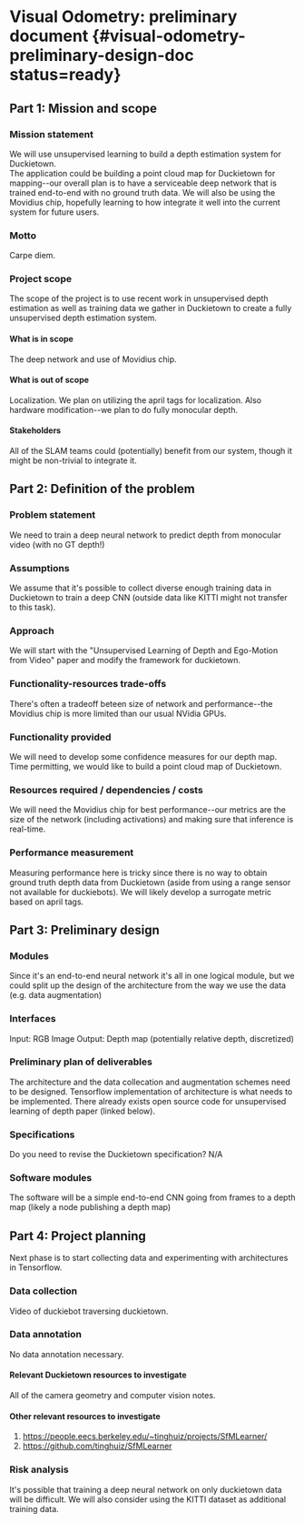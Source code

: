 #  Visual Odometry: preliminary document {#visual-odometry-preliminary-design-doc status=ready}

<!-- EXAMPLE COMMENT
-->

## Part 1: Mission and scope

### Mission statement

We will use unsupervised learning to build a depth estimation system for Duckietown.  
The application could be building a point cloud map for Duckietown for mapping--our overall plan is to have a serviceable deep network that is trained end-to-end with no ground truth data.  We will also be using the Movidius chip, hopefully learning to how integrate it well into the current system for future users.

### Motto

<div class='check' markdown="1">
Carpe diem.
</div>

### Project scope

The scope of the project is to use recent work in unsupervised depth estimation as well as training data we gather in Duckietown to create a fully unsupervised depth estimation system.

#### What is in scope

The deep network and use of Movidius chip.

#### What is out of scope

Localization.  We plan on utilizing the april tags for localization. Also hardware modification--we plan to do fully monocular depth.

#### Stakeholders

All of the SLAM teams could (potentially) benefit from our system, though it might be non-trivial to integrate it.

## Part 2: Definition of the problem

### Problem statement
We need to train a deep neural network to predict depth from monocular video (with no GT depth!)

### Assumptions

We assume that it's possible to collect diverse enough training data in Duckietown to train a deep CNN (outside data like KITTI might not transfer to this task).

### Approach

We will start with the "Unsupervised Learning of Depth and Ego-Motion from Video" paper and modify the framework for duckietown.

### Functionality-resources trade-offs

There's often a tradeoff beteen size of network and performance--the Movidius chip is more limited than our usual NVidia GPUs.

### Functionality provided
We will need to develop some confidence measures for our depth map.  Time permitting, we would like to build a point cloud map of Duckietown.

### Resources required / dependencies / costs

We will need the Movidius chip for best performance--our metrics are the size of the network (including activations) and making sure that inference is real-time.

### Performance measurement
Measuring performance here is tricky since there is no way to obtain ground truth depth data from Duckietown (aside from using a range sensor not available for duckiebots). We will likely develop a surrogate metric based on april tags.

## Part 3: Preliminary design

### Modules
Since it's an end-to-end neural network it's all in one logical module, but we could split up the design of the architecture from the way we use the data (e.g. data augmentation)

### Interfaces

Input: RGB Image
Output: Depth map (potentially relative depth, discretized)

### Preliminary plan of deliverables
The architecture and the data collecation and augmentation schemes need to be designed.
Tensorflow implementation of architecture is what needs to be implemented.
There already exists open source code for unsupervised learning of depth paper (linked below).

### Specifications
Do you need to revise the Duckietown specification? N/A

### Software modules
The software will be a simple end-to-end CNN going from frames to a depth map (likely a node publishing a depth map)

## Part 4: Project planning
Next phase is to start collecting data and experimenting with architectures in Tensorflow.

### Data collection
Video of duckiebot traversing duckietown.

### Data annotation
No data annotation necessary.

#### Relevant Duckietown resources to investigate
All of the camera geometry and computer vision notes.

#### Other relevant resources to investigate
1. https://people.eecs.berkeley.edu/~tinghuiz/projects/SfMLearner/
2. https://github.com/tinghuiz/SfMLearner

### Risk analysis

It's possible that training a deep neural network on only duckietown data will be difficult.  We will also consider using the KITTI dataset as additional training data.

